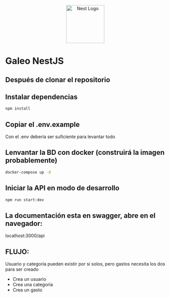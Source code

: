 <p align="center">
  <a href="http://nestjs.com/" target="blank"><img src="https://nestjs.com/img/logo-small.svg" width="120" alt="Nest Logo" /></a>
</p>

# Galeo NestJS

## Después de clonar el repositorio

## Instalar dependencias

```bash
npm install
```

## Copiar el .env.example

Con el .env debería ser suficiente para levantar todo

## Lenvantar la BD con docker (construirá la imagen probablemente)

```bash
docker-compose up -d
```

## Iniciar la API en modo de desarrollo

```bash
npm run start:dev
```

## La documentación esta en swagger, abre en el navegador:

localhost:3000/api


## FLUJO:

Usuario y categoría pueden existir por si solos, pero gastos necesita los dos para ser creado

- Crea un usuario
- Crea una categoría
- Crea un gasto



